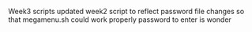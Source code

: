 Week3 scripts
updated week2 script to reflect password file changes so that megamenu.sh could work properly
password to enter is wonder

